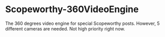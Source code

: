 # Scopeworthy-360VideoEngine
The 360 degrees video engine for special Scopeworthy posts. However, 5 different cameras are needed. Not high priority right now.
